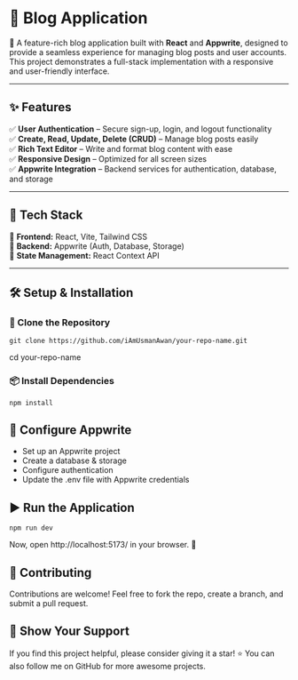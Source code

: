 # 📖 Blog Application  

🚀 A feature-rich blog application built with **React** and **Appwrite**, designed to provide a seamless experience for managing blog posts and user accounts. This project demonstrates a full-stack implementation with a responsive and user-friendly interface.  

---

## ✨ Features  
✅ **User Authentication** – Secure sign-up, login, and logout functionality  
✅ **Create, Read, Update, Delete (CRUD)** – Manage blog posts easily  
✅ **Rich Text Editor** – Write and format blog content with ease  
✅ **Responsive Design** – Optimized for all screen sizes  
✅ **Appwrite Integration** – Backend services for authentication, database, and storage  

---

## 🚀 Tech Stack  
🔹 **Frontend:** React, Vite, Tailwind CSS  
🔹 **Backend:** Appwrite (Auth, Database, Storage)  
🔹 **State Management:** React Context API  

---

## 🛠️ Setup & Installation  

### 📌 Clone the Repository  
```
git clone https://github.com/iAmUsmanAwan/your-repo-name.git
```
cd your-repo-name

### 📦 Install Dependencies
```
npm install
```
## 🔑 Configure Appwrite
- Set up an Appwrite project
- Create a database & storage
- Configure authentication
- Update the .env file with Appwrite credentials

## ▶️ Run the Application
```
npm run dev
```

Now, open http://localhost:5173/ in your browser. 🎉

## 🌟 Contributing
Contributions are welcome! Feel free to fork the repo, create a branch, and submit a pull request.

## 📌 Show Your Support
If you find this project helpful, please consider giving it a star! ⭐
You can also follow me on GitHub for more awesome projects.


